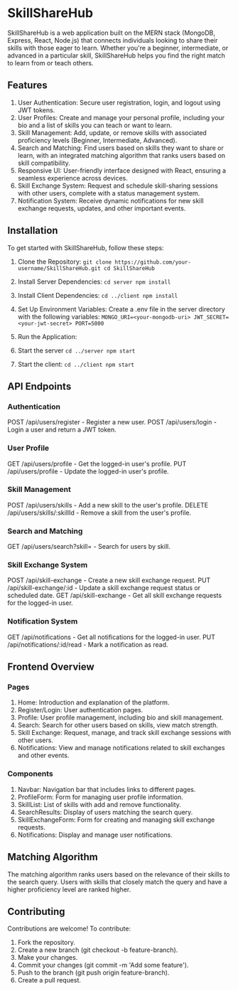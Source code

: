 # SkillShareHub
SkillShareHub is a web application built on the MERN stack (MongoDB, Express, React, Node.js) that connects individuals looking to share their skills with those eager to learn. Whether you're a beginner, intermediate, or advanced in a particular skill, SkillShareHub helps you find the right match to learn from or teach others.

## Features
1. User Authentication: Secure user registration, login, and logout using JWT tokens.
2. User Profiles: Create and manage your personal profile, including your bio and a list of skills you can teach or want to learn.
3. Skill Management: Add, update, or remove skills with associated proficiency levels (Beginner, Intermediate, Advanced).
4. Search and Matching: Find users based on skills they want to share or learn, with an integrated matching algorithm that ranks users based on skill compatibility.
5. Responsive UI: User-friendly interface designed with React, ensuring a seamless experience across devices.
6. Skill Exchange System: Request and schedule skill-sharing sessions with other users, complete with a status management system.
7. Notification System: Receive dynamic notifications for new skill exchange requests, updates, and other important events.

## Installation
To get started with SkillShareHub, follow these steps:

1. Clone the Repository:
`git clone https://github.com/your-username/SkillShareHub.git
cd SkillShareHub`

2. Install Server Dependencies:
`cd server
npm install`

3. Install Client Dependencies:
`cd ../client
npm install`

4. Set Up Environment Variables:
Create a .env file in the server directory with the following variables:
`MONGO_URI=<your-mongodb-uri>
JWT_SECRET=<your-jwt-secret>
PORT=5000`

5. Run the Application:
1. Start the server
`cd ../server
npm start`
2. Start the client:
`cd ../client
npm start`

## API Endpoints

### Authentication
POST /api/users/register - Register a new user.
POST /api/users/login - Login a user and return a JWT token.

### User Profile
GET /api/users/profile - Get the logged-in user's profile.
PUT /api/users/profile - Update the logged-in user's profile.

### Skill Management
POST /api/users/skills - Add a new skill to the user's profile.
DELETE /api/users/skills/:skillId - Remove a skill from the user's profile.

### Search and Matching
GET /api/users/search?skill=<skill> - Search for users by skill.

### Skill Exchange System
POST /api/skill-exchange - Create a new skill exchange request.
PUT /api/skill-exchange/:id - Update a skill exchange request status or scheduled date.
GET /api/skill-exchange - Get all skill exchange requests for the logged-in user.
### Notification System
GET /api/notifications - Get all notifications for the logged-in user.
PUT /api/notifications/:id/read - Mark a notification as read.

## Frontend Overview

### Pages

1. Home: Introduction and explanation of the platform.
2. Register/Login: User authentication pages.
3. Profile: User profile management, including bio and skill management.
4. Search: Search for other users based on skills, view match strength.
5. Skill Exchange: Request, manage, and track skill exchange sessions with other users.
6. Notifications: View and manage notifications related to skill exchanges and other events.

### Components

1. Navbar: Navigation bar that includes links to different pages.
2. ProfileForm: Form for managing user profile information.
3. SkillList: List of skills with add and remove functionality.
4. SearchResults: Display of users matching the search query.
5. SkillExchangeForm: Form for creating and managing skill exchange requests.
6. Notifications: Display and manage user notifications.

## Matching Algorithm
The matching algorithm ranks users based on the relevance of their skills to the search query. Users with skills that closely match the query and have a higher proficiency level are ranked higher.

## Contributing
Contributions are welcome! To contribute:

1. Fork the repository.
2. Create a new branch (git checkout -b feature-branch).
3. Make your changes.
4. Commit your changes (git commit -m 'Add some feature').
5. Push to the branch (git push origin feature-branch).
6. Create a pull request.

